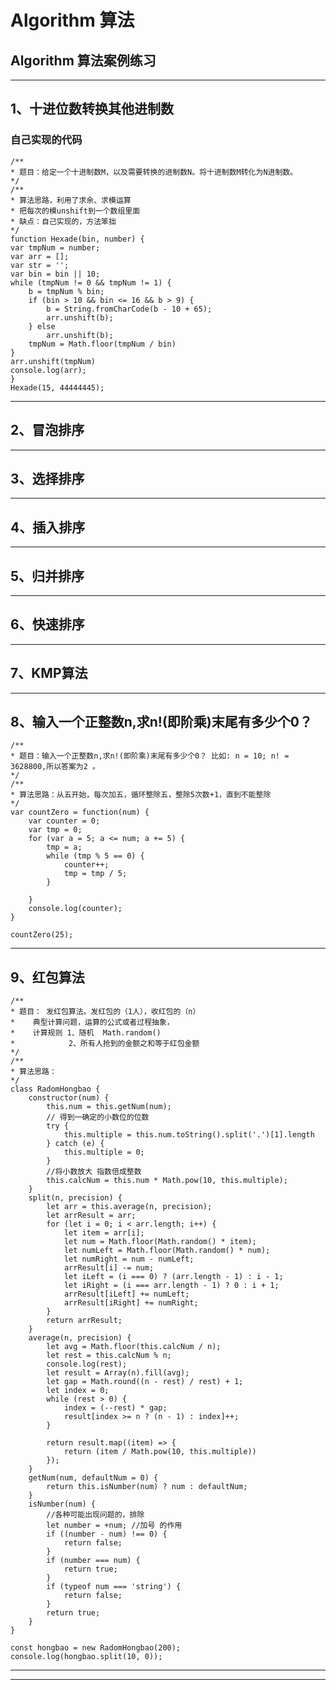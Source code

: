 # Algorithm  算法
## Algorithm  算法案例练习
<hr>

##  1、十进位数转换其他进制数 
###  自己实现的代码
    /**
    * 题目：给定一个十进制数M，以及需要转换的进制数N。将十进制数M转化为N进制数。
    */
    /**
    * 算法思路，利用了求余、求模运算
    * 把每次的模unshift到一个数组里面
    * 缺点：自己实现的，方法笨拙
    */
    function Hexade(bin, number) {
    var tmpNum = number;
    var arr = [];
    var str = '';
    var bin = bin || 10;
    while (tmpNum != 0 && tmpNum != 1) {
        b = tmpNum % bin;
        if (bin > 10 && bin <= 16 && b > 9) {
            b = String.fromCharCode(b - 10 + 65);
            arr.unshift(b);
        } else
            arr.unshift(b);
        tmpNum = Math.floor(tmpNum / bin)
    }
    arr.unshift(tmpNum)
    console.log(arr);
    }
    Hexade(15, 44444445);
 <hr>

##  2、冒泡排序 


 <hr>

##  3、选择排序





 <hr>

##  4、插入排序





 <hr>

##  5、归并排序







 <hr>

##  6、快速排序






 <hr>

##  7、KMP算法


<hr>

##  8、输入一个正整数n,求n!(即阶乘)末尾有多少个0？ 
    /**
    * 题目：输入一个正整数n,求n!(即阶乘)末尾有多少个0？ 比如: n = 10; n! = 3628800,所以答案为2 。
    */
    /**
    * 算法思路：从五开始，每次加五，循环整除五，整除5次数+1，直到不能整除
    */
    var countZero = function(num) {
        var counter = 0;
        var tmp = 0;
        for (var a = 5; a <= num; a += 5) {
            tmp = a;
            while (tmp % 5 == 0) {
                counter++;
                tmp = tmp / 5;
            }

        }
        console.log(counter);
    }

    countZero(25);
    
<hr>

##  9、红包算法
    /**
    * 题目： 发红包算法。发红包的（1人），收红包的（n）
    *    典型计算问题，运算的公式或者过程抽象，
    *    计算规则 1、随机  Math.random() 
    *            2、所有人抢到的金额之和等于红包金额
    */
    /**
    * 算法思路：
    */
    class RadomHongbao {
        constructor(num) {
            this.num = this.getNum(num);
            // 得到一确定的小数位的位数
            try {
                this.multiple = this.num.toString().split('.')[1].length
            } catch (e) {
                this.multiple = 0;
            }
            //将小数放大 指数倍成整数
            this.calcNum = this.num * Math.pow(10, this.multiple);
        }
        split(n, precision) {
            let arr = this.average(n, precision);
            let arrResult = arr;
            for (let i = 0; i < arr.length; i++) {
                let item = arr[i];
                let num = Math.floor(Math.random() * item);
                let numLeft = Math.floor(Math.random() * num);
                let numRight = num - numLeft;
                arrResult[i] -= num;
                let iLeft = (i === 0) ? (arr.length - 1) : i - 1;
                let iRight = (i === arr.length - 1) ? 0 : i + 1;
                arrResult[iLeft] += numLeft;
                arrResult[iRight] += numRight;
            }
            return arrResult;
        }
        average(n, precision) {
            let avg = Math.floor(this.calcNum / n);
            let rest = this.calcNum % n;
            console.log(rest);
            let result = Array(n).fill(avg);
            let gap = Math.round((n - rest) / rest) + 1;
            let index = 0;
            while (rest > 0) {
                index = (--rest) * gap;
                result[index >= n ? (n - 1) : index]++;
            }

            return result.map((item) => {
                return (item / Math.pow(10, this.multiple))
            });
        }
        getNum(num, defaultNum = 0) {
            return this.isNumber(num) ? num : defaultNum;
        }
        isNumber(num) {
            //各种可能出现问题的，排除
            let number = +num; //加号 的作用  
            if ((number - num) !== 0) {
                return false;
            }
            if (number === num) {
                return true;
            }
            if (typeof num === 'string') {
                return false;
            }
            return true;
        }
    }

    const hongbao = new RadomHongbao(200);
    console.log(hongbao.split(10, 0));
<hr>



<hr>